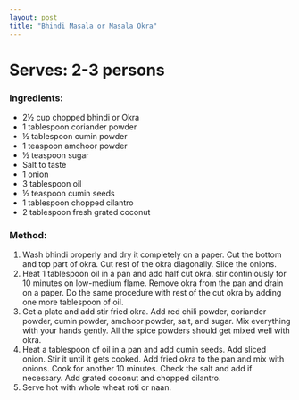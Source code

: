 ```yaml
---
layout: post
title: "Bhindi Masala or Masala Okra"
---
```




# Serves: 2-3 persons

### Ingredients:
* 2½ cup chopped bhindi or Okra
* 1 tablespoon coriander powder
* ½ tablespoon cumin powder
* 1 teaspoon amchoor powder
* ½ teaspoon sugar
* Salt to taste
* 1 onion 
* 3 tablespoon oil
* ½ teaspoon cumin seeds
* 1 tablespoon chopped cilantro
* 2 tablespoon fresh grated coconut

### Method:
1. Wash bhindi properly and dry it completely on a paper. Cut the bottom and top part of okra. Cut rest of the okra diagonally. Slice the onions. 
2. Heat 1 tablespoon oil in a pan and add half cut okra. stir continiously for 10 minutes on low-medium flame. Remove okra from the pan and drain on a paper. Do the same procedure with rest of the cut okra by adding one more tablespoon of oil.
3. Get a plate and add stir fried okra. Add red chili powder, coriander powder, cumin powder, amchoor powder, salt, and sugar. Mix everything with your hands gently. All the spice powders should get mixed well with okra. 
4. Heat a tablespoon of oil in a pan and add cumin seeds. Add sliced onion. Stir it until it gets cooked. Add fried okra to the pan and mix with onions. Cook for another 10 minutes. Check the salt and add if necessary. Add grated coconut and chopped cilantro. 
5. Serve hot with whole wheat roti or naan.